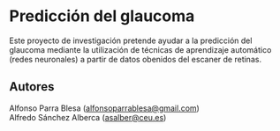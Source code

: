 # Predicción del glaucoma 
Este proyecto de investigación pretende ayudar a la predicción del glaucoma mediante la utilización de técnicas de aprendizaje automático (redes neuronales) a partir de datos obenidos del escaner de retinas.

## Autores
Alfonso Parra Blesa (alfonsoparrablesa@gmail.com)  
Alfredo Sánchez Alberca (asalber@ceu.es)